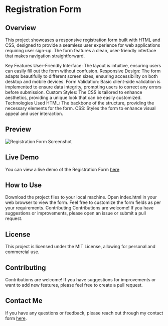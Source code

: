 # Registration Form
## Overview
This project showcases a responsive registration form built with HTML and CSS, designed to provide a seamless user experience for web applications requiring user sign-up. The form features a clean, user-friendly interface that makes navigation straightforward.

Key Features
User-Friendly Interface: The layout is intuitive, ensuring users can easily fill out the form without confusion.
Responsive Design: The form adapts beautifully to different screen sizes, ensuring accessibility on both desktop and mobile devices.
Form Validation: Basic client-side validation is implemented to ensure data integrity, prompting users to correct any errors before submission.
Custom Styles: The CSS is tailored to enhance aesthetics, providing a unique look that can be easily customized.
Technologies Used
HTML: The backbone of the structure, providing the necessary elements for the form.
CSS: Styles the form to enhance visual appeal and user interaction.

## Preview
![Registration Form Screenshot](https://github.com/mdkeum/Registration_Form/blob/main/images/registration-form-screenshot.JPG)

## Live Demo

You can view a live demo of the Registration Form [here](https://mdkeum.github.io/Registration-Form/) 

## How to Use
Download the project files to your local machine.
Open index.html in your web browser to view the form.
Feel free to customize the form fields as per your requirements.
Contributing
Contributions are welcome! If you have suggestions or improvements, please open an issue or submit a pull request.

## License
This project is licensed under the MIT License, allowing for personal and commercial use.
 
## Contributing
Contributions are welcome! If you have suggestions for improvements or want to add new features, please feel free to create a pull request.

## Contact Me

If you have any questions or feedback, please reach out through my contact form [here](https://forms.gle/nXtzbpJXCPSpXUh8A).
